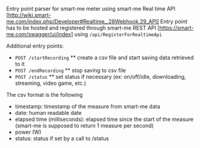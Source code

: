 Entry point parser for smart-me meter using smart-me Real time API [http://wiki.smart-me.com/index.php/Developer#Realtime_.28Webhook.29_API]
Entry point has to be hosted and registered through smart-me REST API [https://smart-me.com/swagger/ui/index] using `/api/RegisterForRealtimeApi`

Additional entry points:
* `POST /startRecording`
** create a csv file and start saving data retrieved to it
* `POST /endRecording`
** stop saving to csv file
* `POST /status`
** set status if necessary (ex: on/off/idle, downloading, streaming, video game, etc.)

The csv format is the following
* timestamp: timestamp of the measure from smart-me data
* date: human readable date
* elapsed time (milliseconds): elapsed time since the start of the measure (smart-me is supposed to return 1 measure per second)
* power (W)
* status: status if set by a call to /status